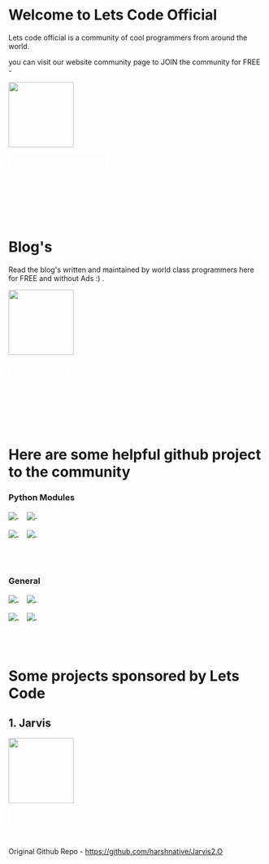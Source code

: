 # Welcome to Lets Code Official

Lets code official is a community of cool programmers from around the world.

you can visit our website community page to JOIN the community for FREE - 

<a style="display: inline;" href="https://letscodeofficial.com"><img src="https://www.letscodeofficial.com/static/images/favicon.ico" height="128px"/></a>
</br>
</br>
<a href="www.letscodeofficial.com" style="font-size: 20px; font-weight: 400; border-style: solid; color: white; padding: 8px;">Join Now For Free</a>

</br>
</br>
</br>
</br>
</br>


# Blog's

Read the blog's written and maintained by world class programmers here for FREE and without Ads :) .

<a style="display: inline;" href="https://www.blog.letscodeofficial.com"><img src="https://www.letscodeofficial.com/static/images/favicon.ico" height="128px"/></a>
</br>
</br>
<a href="www.blog.letscodeofficial.com" style="font-size: 20px; font-weight: 400; border-style: solid; color: white; padding: 8px;">Read Now</a>

</br>
</br>
</br>
</br>
</br>

# Here are some helpful github project to the community

### Python Modules

<a href="https://github.com/letscodeofficial/pysqlitecipher">
  <img align="center" src="https://github-readme-stats.vercel.app/api/pin/?username=letscodeofficial&repo=pysqlitecipher&title_color=ffffff&text_color=c9cacc&icon_color=2bbc8a&bg_color=1d1f21" />
</a> &nbsp; &nbsp;


<a href="https://github.com/letscodeofficial/easy-secure-encryptor-decryptor-module_python">
  <img align="center" src="https://github-readme-stats.vercel.app/api/pin/?username=letscodeofficial&repo=easy-secure-encryptor-decryptor-module_python&title_color=ffffff&text_color=c9cacc&icon_color=2bbc8a&bg_color=1d1f21" />
</a> &nbsp; &nbsp;

</br>
</br>

<a href="https://github.com/letscodeofficial/easyOpenWeather_module">
  <img align="center" src="https://github-readme-stats.vercel.app/api/pin/?username=letscodeofficial&repo=easyOpenWeather_module&title_color=ffffff&text_color=c9cacc&icon_color=2bbc8a&bg_color=1d1f21" />
</a> &nbsp; &nbsp;

<a href="https://github.com/letscodeofficial/easyFileShare_module">
  <img align="center" src="https://github-readme-stats.vercel.app/api/pin/?username=letscodeofficial&repo=easyFileShare_module&title_color=ffffff&text_color=c9cacc&icon_color=2bbc8a&bg_color=1d1f21" />
</a> &nbsp; &nbsp;

</br>
</br>
</br>
</br>


### General

<a href="https://github.com/letscodeofficial/free-programming-books">
  <img align="center" src="https://github-readme-stats.vercel.app/api/pin/?username=letscodeofficial&repo=free-programming-books&title_color=ffffff&text_color=c9cacc&icon_color=2bbc8a&bg_color=1d1f21" />
</a> &nbsp; &nbsp;


<a href="https://github.com/letscodeofficial/coding-interview-university">
  <img align="center" src="https://github-readme-stats.vercel.app/api/pin/?username=letscodeofficial&repo=coding-interview-university&title_color=ffffff&text_color=c9cacc&icon_color=2bbc8a&bg_color=1d1f21" />
</a> &nbsp; &nbsp;

</br>
</br>

<a href="https://github.com/letscodeofficial/realworld">
  <img align="center" src="https://github-readme-stats.vercel.app/api/pin/?username=letscodeofficial&repo=realworld&title_color=ffffff&text_color=c9cacc&icon_color=2bbc8a&bg_color=1d1f21" />
</a> &nbsp; &nbsp;

<a href="https://github.com/letscodeofficial/free-science-books">
  <img align="center" src="https://github-readme-stats.vercel.app/api/pin/?username=letscodeofficial&repo=free-science-books&title_color=ffffff&text_color=c9cacc&icon_color=2bbc8a&bg_color=1d1f21" />
</a> &nbsp; &nbsp;

</br>
</br>
</br>
</br>


# Some projects sponsored by Lets Code 

## 1.  Jarvis

<a style="display: inline;" href="https://letscodeofficial.com"><img src="https://www.letscodeofficial.com/static/images/jarvis/jarvisLogo.svg" height="128px"/></a>
</br>
</br>
<a href="www.letscodeofficial.com/jarvis" style="font-size: 20px; font-weight: 400; border-style: solid; color: white; padding: 8px;">Checkout Now</a>

</br>

Original Github Repo - https://github.com/harshnative/Jarvis2.O

</br>
</br>
</br>
